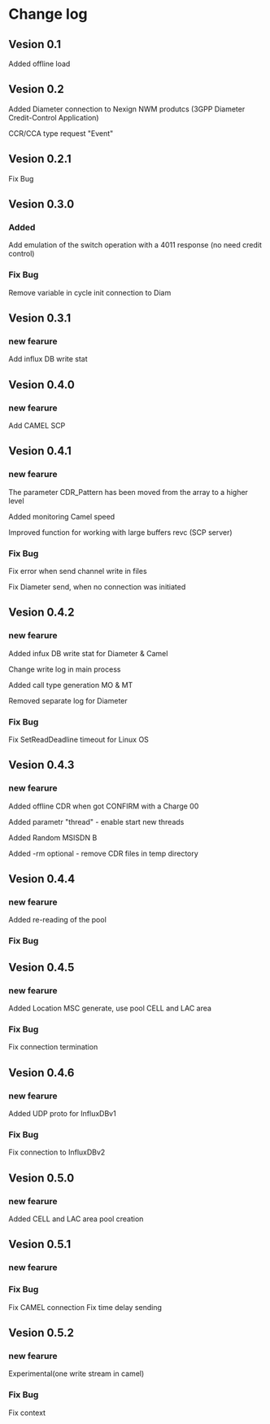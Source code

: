# Change log
## Vesion 0.1
Added offline load
## Vesion 0.2
Added Diameter connection to Nexign NWM produtcs (3GPP Diameter Credit-Control Application)

CCR/CCA type request "Event"
## Vesion 0.2.1
Fix Bug
## Vesion 0.3.0
### Added
Add emulation of the switch operation with a 4011 response (no need credit control)
### Fix Bug
Remove variable in cycle init connection to Diam
## Vesion 0.3.1
### new fearure
Add influx DB write stat
## Vesion 0.4.0
### new fearure
Add CAMEL SCP
## Vesion 0.4.1
### new fearure
The parameter CDR_Pattern has been moved from the array to a higher level

Added monitoring Camel speed

Improved function for working with large buffers revc (SCP server)
### Fix Bug
Fix error when send channel write in files

Fix Diameter send, when no connection was initiated
## Vesion 0.4.2
### new fearure
Added infux DB write stat for Diameter & Camel

Change write log in main process

Added call type generation MO & MT

Removed separate log for Diameter
### Fix Bug
Fix SetReadDeadline timeout for Linux OS
## Vesion 0.4.3
### new fearure
Added offline CDR when got CONFIRM with a Charge 00

Added parametr "thread" - enable start new threads

Added Random MSISDN B

Added -rm optional - remove CDR files in temp directory
## Vesion 0.4.4
### new fearure
Added re-reading of the pool
### Fix Bug
## Vesion 0.4.5
### new fearure
Added Location MSC generate, use pool CELL and LAC area
### Fix Bug
Fix connection termination
## Vesion 0.4.6
### new fearure
Added UDP proto for InfluxDBv1
### Fix Bug
Fix connection to InfluxDBv2
## Vesion 0.5.0
### new fearure
Added  CELL and LAC area pool creation  
## Vesion 0.5.1
### new fearure
### Fix Bug
Fix CAMEL connection
Fix time delay sending
## Vesion 0.5.2
### new fearure
Experimental(one write stream in camel)
### Fix Bug
Fix context 
